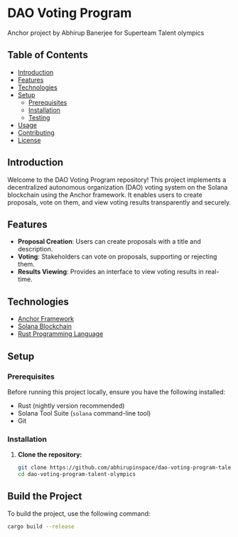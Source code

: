 # DAO Voting Program
Anchor project by Abhirup Banerjee for Superteam Talent olympics


## Table of Contents

- [Introduction](#introduction)
- [Features](#features)
- [Technologies](#technologies)
- [Setup](#setup)
  - [Prerequisites](#prerequisites)
  - [Installation](#installation)
  - [Testing](#testing)
- [Usage](#usage)
- [Contributing](#contributing)
- [License](#license)

## Introduction

Welcome to the DAO Voting Program repository! This project implements a decentralized autonomous organization (DAO) voting system on the Solana blockchain using the Anchor framework. It enables users to create proposals, vote on them, and view voting results transparently and securely.

## Features

- **Proposal Creation**: Users can create proposals with a title and description.
- **Voting**: Stakeholders can vote on proposals, supporting or rejecting them.
- **Results Viewing**: Provides an interface to view voting results in real-time.

## Technologies

- [Anchor Framework](https://project-serum.github.io/anchor/)
- [Solana Blockchain](https://solana.com/)
- [Rust Programming Language](https://www.rust-lang.org/)

## Setup

### Prerequisites

Before running this project locally, ensure you have the following installed:

- Rust (nightly version recommended)
- Solana Tool Suite (`solana` command-line tool)
- Git

### Installation

1. **Clone the repository:**

   ```bash
   git clone https://github.com/abhirupinspace/dao-voting-program-talent-olympics.git
   cd dao-voting-program-talent-olympics
## Build the Project

To build the project, use the following command:

```bash
cargo build --release
